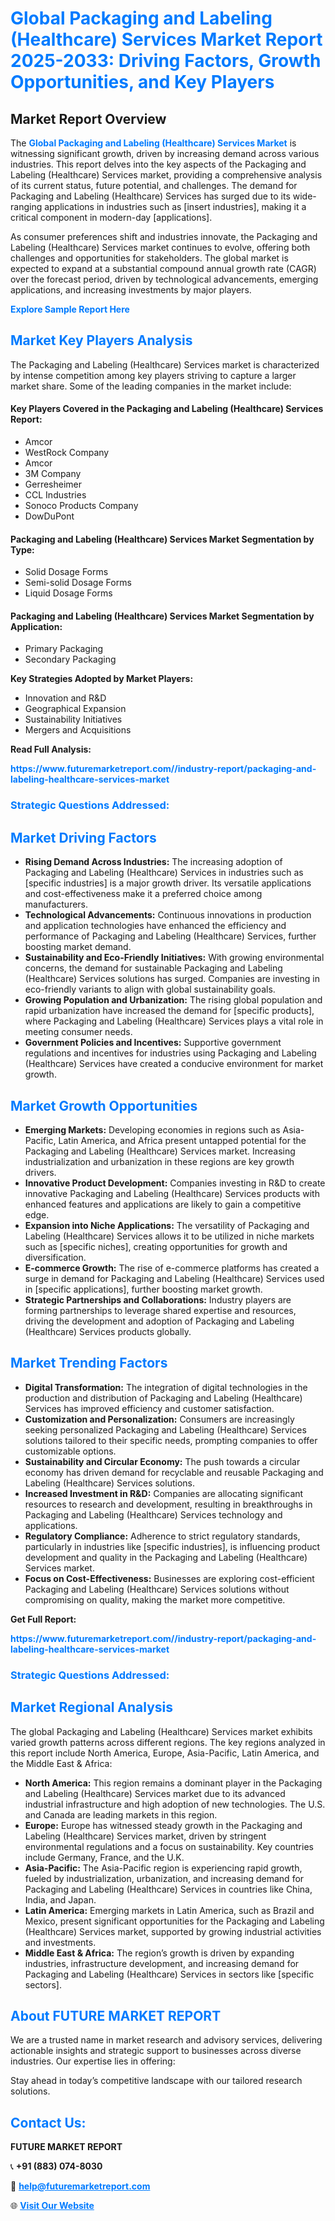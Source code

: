 <h1 style="color: #007BFF;">Global Packaging and Labeling (Healthcare) Services Market Report 2025-2033: Driving Factors, Growth Opportunities, and Key Players</h1>

<section id="overview">
<h2>Market Report Overview</h2>
<p>The <a href="https://www.futuremarketreport.com//industry-report/packaging-and-labeling-healthcare-services-market" style="color: #007BFF; text-decoration: none;"><strong>Global Packaging and Labeling (Healthcare) Services Market</strong></a> is witnessing significant growth, driven by increasing demand across various industries. This report delves into the key aspects of the Packaging and Labeling (Healthcare) Services market, providing a comprehensive analysis of its current status, future potential, and challenges. The demand for Packaging and Labeling (Healthcare) Services has surged due to its wide-ranging applications in industries such as [insert industries], making it a critical component in modern-day [applications].</p>
<p>As consumer preferences shift and industries innovate, the Packaging and Labeling (Healthcare) Services market continues to evolve, offering both challenges and opportunities for stakeholders. The global market is expected to expand at a substantial compound annual growth rate (CAGR) over the forecast period, driven by technological advancements, emerging applications, and increasing investments by major players.</p>
</section>

<section id="overview">
<p><a href="https://www.futuremarketreport.com//request-sample/reportId=77135" style="color: #007BFF; text-decoration: none;"><strong>Explore Sample Report Here</strong></a></p>
</section>

<section id="key-players">
<h2 style="color: #007BFF;">Market Key Players Analysis</h2>
<p>The Packaging and Labeling (Healthcare) Services market is characterized by intense competition among key players striving to capture a larger market share. Some of the leading companies in the market include:</p>
<h4>Key Players Covered in the Packaging and Labeling (Healthcare) Services Report:</h4>
<ul><li>Amcor</li><li>WestRock Company</li><li>Amcor</li><li>3M Company</li><li>Gerresheimer</li><li>CCL Industries</li><li>Sonoco Products Company</li><li>DowDuPont</li></ul>
<h4>Packaging and Labeling (Healthcare) Services Market Segmentation by Type:</h4>
<ul><li>Solid Dosage Forms</li><li>Semi-solid Dosage Forms</li><li>Liquid Dosage Forms</li></ul>

<h4>Packaging and Labeling (Healthcare) Services Market Segmentation by Application:</h4>
<ul><li>Primary Packaging</li><li>Secondary Packaging</li></ul>
<p><strong>Key Strategies Adopted by Market Players:</strong></p>
<ul>
<li>Innovation and R&D</li>
<li>Geographical Expansion</li>
<li>Sustainability Initiatives</li>
<li>Mergers and Acquisitions</li>
</ul>
</section>

<section>
<p><strong>Read Full Analysis: </strong></p><a href="https://www.futuremarketreport.com//industry-report/packaging-and-labeling-healthcare-services-market" style="color: #007BFF; text-decoration: none;"><strong>https://www.futuremarketreport.com//industry-report/packaging-and-labeling-healthcare-services-market</strong></a>
<h3 style="color: #007BFF;">Strategic Questions Addressed:</h3>
</section>

<section id="driving-factors">
<h2 style="color: #007BFF;">Market Driving Factors</h2>
<ul>
<li><strong>Rising Demand Across Industries:</strong> The increasing adoption of Packaging and Labeling (Healthcare) Services in industries such as [specific industries] is a major growth driver. Its versatile applications and cost-effectiveness make it a preferred choice among manufacturers.</li>
<li><strong>Technological Advancements:</strong> Continuous innovations in production and application technologies have enhanced the efficiency and performance of Packaging and Labeling (Healthcare) Services, further boosting market demand.</li>
<li><strong>Sustainability and Eco-Friendly Initiatives:</strong> With growing environmental concerns, the demand for sustainable Packaging and Labeling (Healthcare) Services solutions has surged. Companies are investing in eco-friendly variants to align with global sustainability goals.</li>
<li><strong>Growing Population and Urbanization:</strong> The rising global population and rapid urbanization have increased the demand for [specific products], where Packaging and Labeling (Healthcare) Services plays a vital role in meeting consumer needs.</li>
<li><strong>Government Policies and Incentives:</strong> Supportive government regulations and incentives for industries using Packaging and Labeling (Healthcare) Services have created a conducive environment for market growth.</li>
</ul>
</section>

<section id="growth-opportunities">
<h2 style="color: #007BFF;">Market Growth Opportunities</h2>
<ul>
<li><strong>Emerging Markets:</strong> Developing economies in regions such as Asia-Pacific, Latin America, and Africa present untapped potential for the Packaging and Labeling (Healthcare) Services market. Increasing industrialization and urbanization in these regions are key growth drivers.</li>
<li><strong>Innovative Product Development:</strong> Companies investing in R&D to create innovative Packaging and Labeling (Healthcare) Services products with enhanced features and applications are likely to gain a competitive edge.</li>
<li><strong>Expansion into Niche Applications:</strong> The versatility of Packaging and Labeling (Healthcare) Services allows it to be utilized in niche markets such as [specific niches], creating opportunities for growth and diversification.</li>
<li><strong>E-commerce Growth:</strong> The rise of e-commerce platforms has created a surge in demand for Packaging and Labeling (Healthcare) Services used in [specific applications], further boosting market growth.</li>
<li><strong>Strategic Partnerships and Collaborations:</strong> Industry players are forming partnerships to leverage shared expertise and resources, driving the development and adoption of Packaging and Labeling (Healthcare) Services products globally.</li>
</ul>
</section>

<section id="trending-factors">
<h2 style="color: #007BFF;">Market Trending Factors</h2>
<ul>
<li><strong>Digital Transformation:</strong> The integration of digital technologies in the production and distribution of Packaging and Labeling (Healthcare) Services has improved efficiency and customer satisfaction.</li>
<li><strong>Customization and Personalization:</strong> Consumers are increasingly seeking personalized Packaging and Labeling (Healthcare) Services solutions tailored to their specific needs, prompting companies to offer customizable options.</li>
<li><strong>Sustainability and Circular Economy:</strong> The push towards a circular economy has driven demand for recyclable and reusable Packaging and Labeling (Healthcare) Services solutions.</li>
<li><strong>Increased Investment in R&D:</strong> Companies are allocating significant resources to research and development, resulting in breakthroughs in Packaging and Labeling (Healthcare) Services technology and applications.</li>
<li><strong>Regulatory Compliance:</strong> Adherence to strict regulatory standards, particularly in industries like [specific industries], is influencing product development and quality in the Packaging and Labeling (Healthcare) Services market.</li>
<li><strong>Focus on Cost-Effectiveness:</strong> Businesses are exploring cost-efficient Packaging and Labeling (Healthcare) Services solutions without compromising on quality, making the market more competitive.</li>
</ul>
</section>

<section>
<p><strong>Get Full Report: </strong></p><a href="https://www.futuremarketreport.com//industry-report/packaging-and-labeling-healthcare-services-market" style="color: #007BFF; text-decoration: none;"><strong>https://www.futuremarketreport.com//industry-report/packaging-and-labeling-healthcare-services-market</strong></a>
<h3 style="color: #007BFF;">Strategic Questions Addressed:</h3>
</section>


<section id="regional-analysis">
<h2 style="color: #007BFF;">Market Regional Analysis</h2>
<p>The global Packaging and Labeling (Healthcare) Services market exhibits varied growth patterns across different regions. The key regions analyzed in this report include North America, Europe, Asia-Pacific, Latin America, and the Middle East & Africa:</p>
<ul>
<li><strong>North America:</strong> This region remains a dominant player in the Packaging and Labeling (Healthcare) Services market due to its advanced industrial infrastructure and high adoption of new technologies. The U.S. and Canada are leading markets in this region.</li>
<li><strong>Europe:</strong> Europe has witnessed steady growth in the Packaging and Labeling (Healthcare) Services market, driven by stringent environmental regulations and a focus on sustainability. Key countries include Germany, France, and the U.K.</li>
<li><strong>Asia-Pacific:</strong> The Asia-Pacific region is experiencing rapid growth, fueled by industrialization, urbanization, and increasing demand for Packaging and Labeling (Healthcare) Services in countries like China, India, and Japan.</li>
<li><strong>Latin America:</strong> Emerging markets in Latin America, such as Brazil and Mexico, present significant opportunities for the Packaging and Labeling (Healthcare) Services market, supported by growing industrial activities and investments.</li>
<li><strong>Middle East & Africa:</strong> The region’s growth is driven by expanding industries, infrastructure development, and increasing demand for Packaging and Labeling (Healthcare) Services in sectors like [specific sectors].</li>
</ul>
</section>

<footer>
<h2 style="color: #007BFF;">About FUTURE MARKET REPORT</h2>
<p>We are a trusted name in market research and advisory services, delivering actionable insights and strategic support to businesses across diverse industries. Our expertise lies in offering:</p>

<p>Stay ahead in today’s competitive landscape with our tailored research solutions.</p>

<h2 style="color: #007BFF;">Contact Us:</h2>
<p><strong>FUTURE MARKET REPORT</strong></p>
<p>📞 <strong>+91 (883) 074-8030</strong></p>
<p>📧 <strong><a href="mailto:help@futuremarketreport.com" style="color: #007BFF;">help@futuremarketreport.com</a></strong></p>
<p>🌐 <strong><a href="https://www.futuremarketreport.com/" style="color: #007BFF;">Visit Our Website</a></strong></p>
</footer>